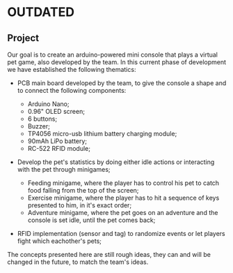 # OUTDATED

## Project

Our goal is to create an arduino-powered mini console that plays a virtual pet game, also developed by the team.
In this current phase of development we have established the following thematics:
- PCB main board developed by the team, to give the console a shape and to connect the following components:

	- Arduino Nano;
	- 0.96" OLED screen;
	- 6 buttons;
	- Buzzer;
	- TP4056 micro-usb lithium battery charging module;
	- 90mAh LiPo battery;
	- RC-522 RFID module;


- Develop the pet's statistics by doing either idle actions or interacting with the pet through minigames;

	- Feeding minigame, where the player has to control his pet to catch food falling from the top of the screen;
	- Exercise minigame, where the player has to hit a sequence of keys presented to him, in it's exact order;
	- Adventure minigame, where the pet goes on an adventure and the console is set idle, until the pet comes back;

- RFID implementation (sensor and tag) to randomize events or let players fight which eachother's pets;

The concepts presented here are still rough ideas, they can and will be changed in the future, to match the team's ideas.
